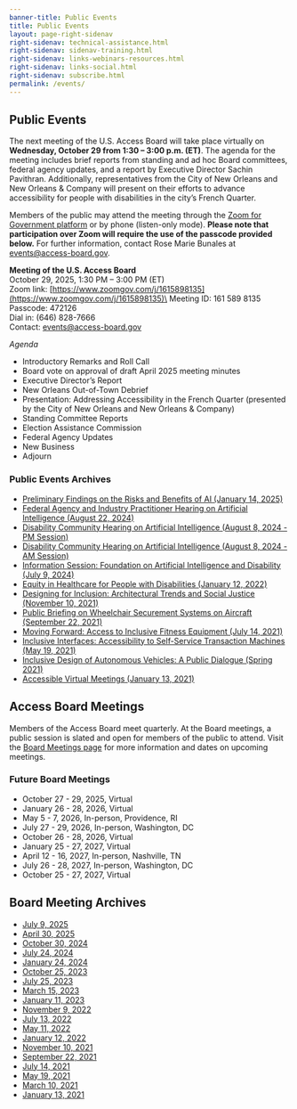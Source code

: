 ```yaml
---
banner-title: Public Events
title: Public Events
layout: page-right-sidenav
right-sidenav: technical-assistance.html
right-sidenav: sidenav-training.html
right-sidenav: links-webinars-resources.html
right-sidenav: links-social.html
right-sidenav: subscribe.html
permalink: /events/
---
```


## Public Events   

The next meeting of the U.S. Access Board will take place virtually on **Wednesday, October 29 from 1:30 – 3:00 p.m. (ET)**. The agenda for the meeting includes brief reports from standing and ad hoc Board committees, federal agency updates, and a report by Executive Director Sachin Pavithran. Additionally, representatives from the City of New Orleans and New Orleans & Company will present on their efforts to advance accessibility for people with disabilities in the city’s French Quarter.

Members of the public may attend the meeting through the [Zoom for Government platform](https://www.zoomgov.com/j/1615898135) or by phone (listen-only mode). **Please note that participation over Zoom will require the use of the passcode provided below.** For further information, contact Rose Marie Bunales at <events@access-board.gov>.

**Meeting of the U.S. Access Board**\
October 29, 2025, 1:30 PM – 3:00 PM (ET)\
Zoom link: [https://www.zoomgov.com/j/1615898135](https://www.zoomgov.com/j/1615898135)\
Meeting ID: 161 589 8135\
Passcode: 472126\
Dial in: (646) 828-7666\
Contact: <events@access-board.gov>

_Agenda_
* Introductory Remarks and Roll Call
* Board vote on approval of draft April 2025 meeting minutes
* Executive Director’s Report
* New Orleans Out-of-Town Debrief
* Presentation: Addressing Accessibility in the French Quarter (presented by the City of New Orleans and New Orleans & Company)
* Standing Committee Reports
* Election Assistance Commission
* Federal Agency Updates
* New Business
* Adjourn

### Public Events Archives

- [Preliminary Findings on the Risks and Benefits of AI (January 14, 2025)](https://www.youtube.com/watch?v=6QJ5w3fVA8w)
- [Federal Agency and Industry Practitioner Hearing on Artificial Intelligence (August 22, 2024)](https://www.youtube.com/watch?v=AY2czzVU4JI&t=4102s)
- [Disability Community Hearing on Artificial Intelligence (August 8, 2024 - PM Session)](https://www.youtube.com/watch?v=udi5eXFSUiM&t=5361s)
- [Disability Community Hearing on Artificial Intelligence (August 8, 2024 - AM Session)](https://www.youtube.com/watch?v=fokFx-nsL1o)
- [Information Session: Foundation on Artificial Intelligence and Disability (July 9, 2024)](https://www.youtube.com/watch?v=lmAZeyJAQFc)
- [Equity in Healthcare for People with Disabilities (January 12, 2022)](https://www.access-board.gov/news/2022/01/13/u-s-access-board-hosts-virtual-event-on-equity-in-healthcare-for-people-with-disabilities/)
- [Designing for Inclusion: Architectural Trends and Social Justice (November 10, 2021)](https://www.access-board.gov/news/2021/11/15/u-s-access-board-hosts-virtual-event-on-architectural-trends-and-social-justice/)
- [Public Briefing on Wheelchair Securement Systems on Aircraft (September 22, 2021)](https://www.access-board.gov/news/2021/09/23/u-s-access-board-holds-public-briefing-on-study-on-the-feasibility-of-wheelchair-securement-systems-in-passenger-aircraft/)
- [Moving Forward: Access to Inclusive Fitness Equipment (July 14, 2021)](https://www.access-board.gov/news/2021/07/15/u-s-access-board-holds-virtual-meeting-on-inclusive-exercise-and-fitness-equipment/)
- [Inclusive Interfaces: Accessibility to Self-Service Transaction Machines (May 19, 2021)](https://www.access-board.gov/news/2021/05/24/u-s-access-board-conducts-panel-discussions-on-self-service-transaction-machines/)
- [Inclusive Design of Autonomous Vehicles: A Public Dialogue (Spring 2021)](https://www.access-board.gov/av/forums.html)
- [Accessible Virtual Meetings (January 13, 2021)](https://youtu.be/rR9RfhvM2sU)

## Access Board Meetings
Members of the Access Board meet quarterly. At the Board meetings, a public session is slated and open for members of the public to attend. Visit the [Board Meetings page](https://www.access-board.gov/about/meetings.html) for more information and dates on upcoming meetings.

### Future Board Meetings

- October 27 - 29, 2025, Virtual
- January 26 - 28, 2026, Virtual
- May 5 - 7, 2026, In-person, Providence, RI
- July 27 - 29, 2026, In-person, Washington, DC
- October 26 - 28, 2026, Virtual
- January 25 - 27, 2027, Virtual
- April 12 - 16, 2027, In-person, Nashville, TN
- July 26 - 28, 2027, In-person, Washington, DC
- October 25 - 27, 2027, Virtual

## Board Meeting Archives

- [July 9, 2025](https://www.youtube.com/watch?v=w3tbOSkbvYw&t=3679s)
- [April 30, 2025](https://www.youtube.com/watch?v=OVOau4Z9BGU&t=1753s)
- [October 30, 2024](https://www.youtube.com/live/Ixk98wNLldc)
- [July 24, 2024](https://www.youtube.com/watch?v=JLJJ-LU2oUc&t=131s)
- [January 24, 2024](https://www.youtube.com/watch?v=5xIJzszOph0&t=1017s)
- [October 25, 2023](https://www.youtube.com/live/PTtRpkkejVg?si=anILhaJz1-tmkjgW&t=95)
- [July 25, 2023](https://www.youtube.com/embed/LUgAv8c_HzY)
- [March 15, 2023](https://youtu.be/Hd619gImSQY)
- [January 11, 2023](https://www.youtube.com/watch?v=SjPeYA4Lfi8)
- [November 9, 2022](https://www.youtube.com/watch?v=kL4IKkiOLHA)
- [July 13, 2022](https://www.youtube.com/watch?v=Mth5VLrWkr0)
- [May 11, 2022](https://www.youtube.com/watch?v=YEzOVtpOGaY)
- [January 12, 2022](https://www.youtube.com/watch?v=gJAbbPOILCg)
- [November 10, 2021](https://www.youtube.com/watch?v=mDKLJurVTcY)
- [September 22, 2021](https://www.youtube.com/watch?v=VBJBi-DQRRk)
- [July 14, 2021](https://www.youtube.com/watch?v=078ZOzcZaSs)
- [May 19, 2021](https://www.youtube.com/watch?v=-0YkBZZEoss)
- [March 10, 2021](https://www.youtube.com/watch?v=xI1j1V1SyjE)
- [January 13, 2021](https://www.youtube.com/watch?v=rR9RfhvM2sU&t=859s)
